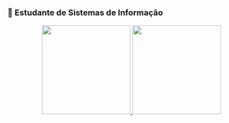 ### 📓 Estudante de Sistemas de Informação

<div align="center">
  <a href="https://github.com/AndreRaye">
  <img height="180em" src="https://github-readme-stats.vercel.app/api?username=AndreRaye&show_icons=true&theme=dark&include_all_commits=true&count_private=true"/>
  <img height="180em" src="https://github-readme-stats.vercel.app/api/top-langs/?username=AndreRaye&layout=compact&langs_count=7&theme=dark"/>
</div>
